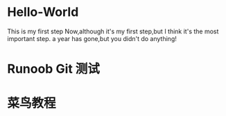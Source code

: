 # Hello-World
This is my first step
Now,although it's my first step,but I think it's the most important step.
a year has gone,but you didn't do anything!
# Runoob Git 测试
# 菜鸟教程
